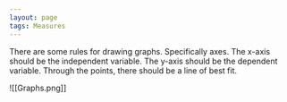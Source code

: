 ```yaml
---
layout: page
tags: Measures 
---
```


There are some rules for drawing graphs. Specifically axes. The x-axis should be the independent variable. The y-axis should be the dependent variable. Through the points, there should be a line of best fit. 

![[Graphs.png]]